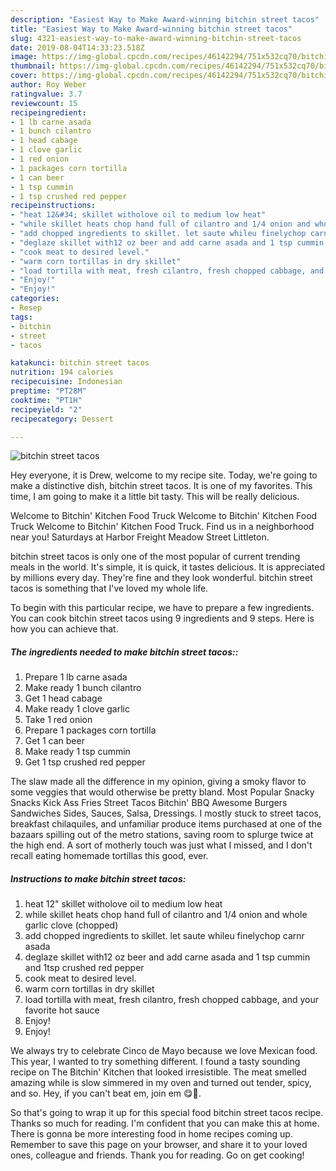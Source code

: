 ```yaml
---
description: "Easiest Way to Make Award-winning bitchin street tacos"
title: "Easiest Way to Make Award-winning bitchin street tacos"
slug: 4321-easiest-way-to-make-award-winning-bitchin-street-tacos
date: 2019-08-04T14:33:23.518Z
image: https://img-global.cpcdn.com/recipes/46142294/751x532cq70/bitchin-street-tacos-recipe-main-photo.jpg
thumbnail: https://img-global.cpcdn.com/recipes/46142294/751x532cq70/bitchin-street-tacos-recipe-main-photo.jpg
cover: https://img-global.cpcdn.com/recipes/46142294/751x532cq70/bitchin-street-tacos-recipe-main-photo.jpg
author: Roy Weber
ratingvalue: 3.7
reviewcount: 15
recipeingredient:
- 1 lb carne asada
- 1 bunch cilantro
- 1 head cabage
- 1 clove garlic
- 1 red onion
- 1 packages corn tortilla
- 1 can beer
- 1 tsp cummin
- 1 tsp crushed red pepper
recipeinstructions:
- "heat 12&#34; skillet witholove oil to medium low heat"
- "while skillet heats chop hand full of cilantro and 1/4 onion and whole garlic clove (chopped)"
- "add chopped ingredients to skillet. let saute whileu finelychop carnr asada"
- "deglaze skillet with12 oz beer and add carne asada and 1 tsp cummin and 1tsp crushed red pepper"
- "cook meat to desired level."
- "warm corn tortillas in dry skillet"
- "load tortilla with meat, fresh cilantro, fresh chopped cabbage, and your favorite hot sauce"
- "Enjoy!"
- "Enjoy!"
categories:
- Resep
tags:
- bitchin
- street
- tacos

katakunci: bitchin street tacos
nutrition: 194 calories
recipecuisine: Indonesian
preptime: "PT28M"
cooktime: "PT1H"
recipeyield: "2"
recipecategory: Dessert

---
```



![bitchin street tacos](https://img-global.cpcdn.com/recipes/46142294/751x532cq70/bitchin-street-tacos-recipe-main-photo.jpg)

Hey everyone, it is Drew, welcome to my recipe site. Today, we're going to make a distinctive dish, bitchin street tacos. It is one of my favorites. This time, I am going to make it a little bit tasty. This will be really delicious.

Welcome to Bitchin&#39; Kitchen Food Truck Welcome to Bitchin&#39; Kitchen Food Truck Welcome to Bitchin&#39; Kitchen Food Truck. Find us in a neighborhood near you! Saturdays at Harbor Freight Meadow Street Littleton.

bitchin street tacos is only one of the most popular of current trending meals in the world. It's simple, it is quick, it tastes delicious. It is appreciated by millions every day. They're fine and they look wonderful. bitchin street tacos is something that I've loved my whole life.


To begin with this particular recipe, we have to prepare a few ingredients. You can cook bitchin street tacos using 9 ingredients and 9 steps. Here is how you can achieve that.

##### The ingredients needed to make bitchin street tacos::

1. Prepare 1 lb carne asada
1. Make ready 1 bunch cilantro
1. Get 1 head cabage
1. Make ready 1 clove garlic
1. Take 1 red onion
1. Prepare 1 packages corn tortilla
1. Get 1 can beer
1. Make ready 1 tsp cummin
1. Get 1 tsp crushed red pepper


The slaw made all the difference in my opinion, giving a smoky flavor to some veggies that would otherwise be pretty bland. Most Popular Snacky Snacks Kick Ass Fries Street Tacos Bitchin&#39; BBQ Awesome Burgers Sandwiches Sides, Sauces, Salsa, Dressings. I mostly stuck to street tacos, breakfast chilaquiles, and unfamiliar produce items purchased at one of the bazaars spilling out of the metro stations, saving room to splurge twice at the high end. A sort of motherly touch was just what I missed, and I don&#39;t recall eating homemade tortillas this good, ever. 

##### Instructions to make bitchin street tacos:

1. heat 12&#34; skillet witholove oil to medium low heat
1. while skillet heats chop hand full of cilantro and 1/4 onion and whole garlic clove (chopped)
1. add chopped ingredients to skillet. let saute whileu finelychop carnr asada
1. deglaze skillet with12 oz beer and add carne asada and 1 tsp cummin and 1tsp crushed red pepper
1. cook meat to desired level.
1. warm corn tortillas in dry skillet
1. load tortilla with meat, fresh cilantro, fresh chopped cabbage, and your favorite hot sauce
1. Enjoy!
1. Enjoy!


We always try to celebrate Cinco de Mayo because we love Mexican food. This year, I wanted to try something different. I found a tasty sounding recipe on The Bitchin&#39; Kitchen that looked irresistible. The meat smelled amazing while is slow simmered in my oven and turned out tender, spicy, and so. Hey, if you can&#39;t beat em, join em 😋🌮. 

So that's going to wrap it up for this special food bitchin street tacos recipe. Thanks so much for reading. I'm confident that you can make this at home. There is gonna be more interesting food in home recipes coming up. Remember to save this page on your browser, and share it to your loved ones, colleague and friends. Thank you for reading. Go on get cooking!
